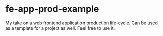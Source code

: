 # fe-app-prod-example

My take on a web frontend application production life-cycle. Can be used as a template for a project as well. Feel free to use it.
